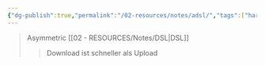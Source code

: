 ```yaml
---
{"dg-publish":true,"permalink":"/02-resources/notes/adsl/","tags":["hardware","netzwerk"],"noteIcon":"","updated":"2024-08-02T14:02:46.000+02:00"}
---
```


>Asymmetric [[02 - RESOURCES/Notes/DSL\|DSL]]
>>Download ist schneller als Upload
